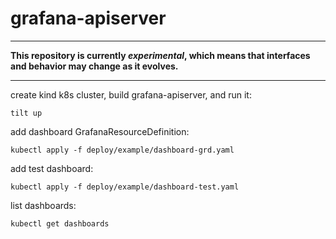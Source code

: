 # grafana-apiserver

<hr/>

**This repository is currently *experimental*, which means that interfaces and behavior may change as it evolves.**

<hr/>

create kind k8s cluster, build grafana-apiserver, and run it: 

```
tilt up
```

add dashboard GrafanaResourceDefinition:
```
kubectl apply -f deploy/example/dashboard-grd.yaml
```

add test dashboard:
```
kubectl apply -f deploy/example/dashboard-test.yaml
```

list dashboards:
```
kubectl get dashboards
```
